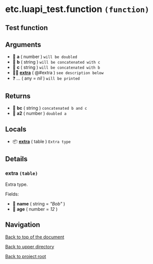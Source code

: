 # etc.luapi_test.function `(function)`

## Test function

## Arguments

+ 🧮 **a** ( number )
	`will be doubled`
+ 📝 **b** ( string )
	`will be concatenated with c`
+ 📝 **c** ( string )
	`will be concatenated with b`
+ 👨‍👦 **[extra][@:extra]** ( @#extra )
	`see description below`
+ ❓ _..._ ( any = *nil* )
	`will be printed`

## Returns

+ 📝 **bc** ( string )
	`concatenated b and c`
+ 🧮 **a2** ( number )
	`doubled a`

## Locals

+ 📦 **[extra][@:extra]** ( table )
	`Extra type`

## Details

### extra `(table)`

Extra type.

Fields:

+ 📝 **name** ( string = *"Bob"* )
+ 🧮 **age** ( number = *12* )

## Navigation

[Back to top of the document](#etcluapi_testfunction-function)

[Back to upper directory](..)

[Back to project root](/../..)

[@:extra]: #extra-table
[@]: #etcluapi_testfunction-function
